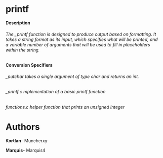 # printf
**Description**
###### The _printf function is designed to produce output based on formatting. It takes a string format as its input, which specifies what will be printed, and a variable number of arguments that will be used to fill in placeholders within the string.

**Conversion Specifiers**
###### _putchar takes a single argument of type char and returns an int.
###### _printf.c mplementation of a basic printf function 
###### functions.c helper function that prints an unsigned integer

# Authors
**Kortlan**- Muncherxy

**Marquis**- Marquis4
